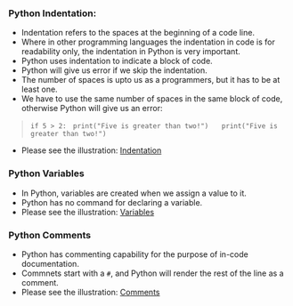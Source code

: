 ### Python Indentation:
* Indentation refers to the spaces at the beginning of a code line.
* Where in other programming languages the indentation in code is for readability only, the indentation in Python is very important.
* Python uses indentation to indicate a block of code.
* Python will give us error if we skip the indentation.
* The number of spaces is upto us as a programmers, but it has to be at least one.
* We have to use the same number of spaces in the same block of code, otherwise Python will give us an error:
> `if 5 > 2:`
> &nbsp;&nbsp;`print("Five is greater than two!")`
> &nbsp;&nbsp;&nbsp;&nbsp;&nbsp;`print("Five is greater than two!")`
* Please see the illustration: [Indentation](Indentation.py) 

### Python Variables
* In Python, variables are created when we assign a value to it.
* Python has no command for declaring a variable.
* Please see the illustration:
[Variables](Varibales.py) 

### Python Comments
* Python has commenting capability for the purpose of in-code documentation.
* Commnets start with a `#`, and Python will render the rest of the line as a comment.
* Please see the illustration: [Comments](Comments.py)